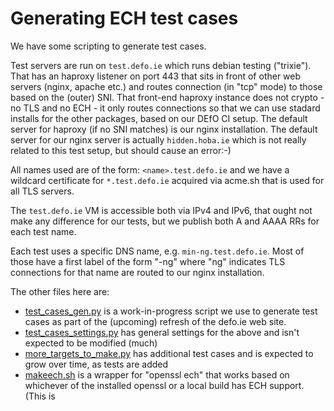 # Generating ECH test cases

We have some scripting to generate test cases.

Test servers are run on `test.defo.ie` which runs debian testing ("trixie").
That has an haproxy listener on port 443 that sits in front of other web
servers (nginx, apache etc.) and routes connection (in "tcp" mode) to those
based on the (outer) SNI. That front-end haproxy instance does not crypto - no
TLS and no ECH - it only routes connections so that we can use stadard installs
for the other packages, based on our DEfO CI setup. The default server for
haproxy (if no SNI matches) is our nginx installation. The default server for
our nginx server is actually `hidden.hoba.ie` which is not really related to
this test setup, but should cause an error:-)

All names used are of the form: `<name>.test.defo.ie` and we have a wildcard
certificate for `*.test.defo.ie` acquired via acme.sh that is used for all TLS
servers.

The `test.defo.ie` VM is accessible both via IPv4 and IPv6, that ought not make
any difference for our tests, but we publish both A and AAAA RRs for each test
name.

Each test uses a specific DNS name, e.g. `min-ng.test.defo.ie`. Most of those
have a first label of the form "<test>-ng" where "ng" indicates TLS connections
for that name are routed to our nginx installation.

The other files here are:

- [test_cases_gen.py](./test_cases_gen.py) is a work-in-progress script we use
  to generate test cases as part of the (upcoming) refresh of the defo.ie web site.
- [test_cases_settings.py](./test_cases_settings.py) has general settings for 
  the above and isn't expected to be modified (much)
- [more_targets_to_make.py](./more_targets_to_make.py) has additional test cases and is
  expected to grow over time, as tests are added
- [makeech.sh](scripts/makeech.sh) is a wrapper for "openssl ech" that works based
  on whichever of the installed openssl or a local build has ECH support. (This is
